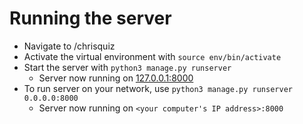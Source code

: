 # Running the server
- Navigate to /chrisquiz
- Activate the virtual environment with `source env/bin/activate`
- Start the server with `python3 manage.py runserver`
    - Server now running on [127.0.0.1:8000](127.0.0.1:8000)
- To run server on your network, use `python3 manage.py runserver 0.0.0.0:8000`
    - Server now running on `<your computer's IP address>:8000`